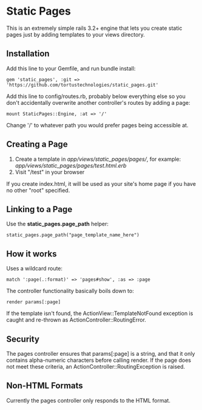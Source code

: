 Static Pages
============

This is an extremely simple rails 3.2+ engine that lets you create static
pages just by adding templates to your views directory.

Installation
------------

Add this line to your Gemfile, and run bundle install:

    gem 'static_pages', :git => 'https://github.com/tortustechnologies/static_pages.git'

Add this line to config/routes.rb, probably below everything else so
you don't accidentally overwrite another controller's routes by adding
a page:

    mount StaticPages::Engine, :at => '/'

Change '/' to whatever path you would prefer pages being accessible at.

Creating a Page
---------------

1. Create a template in *app/views/static_pages/pages/*,
   for example: *app/views/static_pages/pages/test.html.erb*
2. Visit "/test" in your browser

If you create index.html, it will be used as your site's home page if you have
no other "root" specified.

Linking to a Page
-----------------

Use the **static_pages.page_path** helper:

    static_pages.page_path("page_template_name_here")

How it works
------------

Uses a wildcard route:

    match ':page(.:format)' => 'pages#show', :as => :page

The controller functionality basically boils down to:

    render params[:page]

If the template isn't found, the ActionView::TemplateNotFound
exception is caught and re-thrown as ActionController::RoutingError.

Security
--------

The pages controller ensures that params[:page] is a string, and that it
only contains alpha-numeric characters before calling render. If the page
does not meet these criteria, an ActionController::RoutingException is raised.

Non-HTML Formats
----------------

Currently the pages controller only responds to the HTML format.
